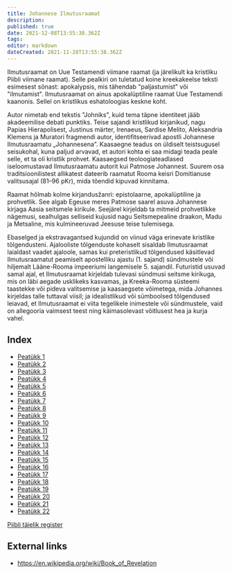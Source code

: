 ```yaml
---
title: Johannese Ilmutusraamat
description: 
published: true
date: 2021-12-08T13:55:38.362Z
tags: 
editor: markdown
dateCreated: 2021-11-28T13:55:38.362Z
---
```


Ilmutusraamat on Uue Testamendi viimane raamat (ja järelikult ka kristliku Piibli viimane raamat). Selle pealkiri on tuletatud koine kreekakeelse teksti esimesest sõnast: apokalypsis, mis tähendab "paljastumist" või "ilmutamist". Ilmutusraamat on ainus apokalüptiline raamat Uue Testamendi kaanonis. Sellel on kristlikus eshatoloogias keskne koht.

Autor nimetab end tekstis "Johniks", kuid tema täpne identiteet jääb akadeemilise debati punktiks. Teise sajandi kristlikud kirjanikud, nagu Papias Hierapolisest, Justinus märter, Irenaeus, Sardise Melito, Aleksandria Klemens ja Muratori fragmendi autor, identifitseerivad apostli Johannese Ilmutusraamatu „Johannesena”. Kaasaegne teadus on üldiselt teistsugusel seisukohal, kuna paljud arvavad, et autori kohta ei saa midagi teada peale selle, et ta oli kristlik prohvet. Kaasaegsed teoloogiateadlased iseloomustavad Ilmutusraamatu autorit kui Patmose Johannest. Suurem osa traditsioonilistest allikatest dateerib raamatut Rooma keisri Domitianuse valitsusajal (81–96 pKr), mida tõendid kipuvad kinnitama.

Raamat hõlmab kolme kirjandusžanri: epistolaarne, apokalüptiline ja prohvetlik. See algab Egeuse meres Patmose saarel asuva Johannese kirjaga Aasia seitsmele kirikule. Seejärel kirjeldab ta mitmeid prohvetlikke nägemusi, sealhulgas selliseid kujusid nagu Seitsmepealine draakon, Madu ja Metsaline, mis kulmineeruvad Jeesuse teise tulemisega.

Ebaselged ja ekstravagantsed kujundid on viinud väga erinevate kristlike tõlgendusteni. Ajalooliste tõlgenduste kohaselt sisaldab Ilmutusraamat laialdast vaadet ajaloole, samas kui preteristlikud tõlgendused käsitlevad Ilmutusraamatut peamiselt apostelliku ajastu (1. sajand) sündmustele või hiljemalt Lääne-Rooma impeeriumi langemisele 5. sajandil. Futuristid usuvad samal ajal, et Ilmutusraamat kirjeldab tulevasi sündmusi seitsme kirikuga, mis on läbi aegade usklikeks kasvamas, ja Kreeka-Rooma süsteemi taastekke või pideva valitsemise ja kaasaegsete võimetega, mida Johannes kirjeldas talle tuttaval viisil; ja idealistlikud või sümboolsed tõlgendused leiavad, et Ilmutusraamat ei viita tegelikele inimestele või sündmustele, vaid on allegooria vaimsest teest ning käimasolevast võitlusest hea ja kurja vahel.

## Index

- [Peatükk 1](/et/Bible/Revelation/1)
- [Peatükk 2](/et/Bible/Revelation/2)
- [Peatükk 3](/et/Bible/Revelation/3)
- [Peatükk 4](/et/Bible/Revelation/4)
- [Peatükk 5](/et/Bible/Revelation/5)
- [Peatükk 6](/et/Bible/Revelation/6)
- [Peatükk 7](/et/Bible/Revelation/7)
- [Peatükk 8](/et/Bible/Revelation/8)
- [Peatükk 9](/et/Bible/Revelation/9)
- [Peatükk 10](/et/Bible/Revelation/10)
- [Peatükk 11](/et/Bible/Revelation/11)
- [Peatükk 12](/et/Bible/Revelation/12)
- [Peatükk 13](/et/Bible/Revelation/13)
- [Peatükk 14](/et/Bible/Revelation/14)
- [Peatükk 15](/et/Bible/Revelation/15)
- [Peatükk 16](/et/Bible/Revelation/16)
- [Peatükk 17](/et/Bible/Revelation/17)
- [Peatükk 18](/et/Bible/Revelation/18)
- [Peatükk 19](/et/Bible/Revelation/19)
- [Peatükk 20](/et/Bible/Revelation/20)
- [Peatükk 21](/et/Bible/Revelation/21)
- [Peatükk 22](/et/Bible/Revelation/22)


[Piibli täielik register](/et/index/bible)


## External links

- https://en.wikipedia.org/wiki/Book_of_Revelation
